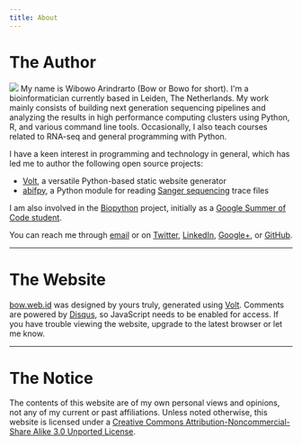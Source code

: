 ```yaml
---
title: About
---
```


The Author
==========

<img src="/img/profpic_270.jpg" id="profile">
My name is Wibowo Arindrarto (Bow or Bowo for short). I'm a bioinformatician currently based in Leiden, The Netherlands. My work mainly consists of building next generation sequencing pipelines and analyzing the results in high performance computing clusters using Python, R, and various command line tools. Occasionally, I also teach courses related to RNA-seq and general programming with Python.

I have a keen interest in programming and technology in general, which has led me to author the following open source projects:

* [Volt](https://github.com/bow/volt), a versatile Python-based static website generator
* [abifpy](https://github.com/bow/abifpy), a Python module for reading [Sanger sequencing](http://en.wikipedia.org/wiki/DNA_sequencing#Dye-terminator_sequencing) trace files

I am also involved in the [Biopython](http://biopython.org/wiki/Main_Page) project, initially as a [Google Summer of Code student](https://google-melange.appspot.com/gsoc/project/google/gsoc2012/warindrarto/13001).

You can reach me through [email](mailto:bow@bow.web.id) or on [Twitter](http://twitter.com/_bow_), [LinkedIn](http://www.linkedin.com/in/warindrarto), [Google+](https://plus.google.com/109448393294572359590/), or [GitHub](http://github.com/bow).

<hr />

The Website
===========

[bow.web.id](/) was designed by yours truly, generated using [Volt](http://github.com/bow/volt). Comments are powered by [Disqus](http://disqus.com), so JavaScript needs to be enabled for access. If you have trouble viewing the website, upgrade to the latest browser or let me know.

<hr />

The Notice
==========

The contents of this website are of my own personal views and opinions, not any of my current or past affiliations. Unless noted otherwise, this website is licensed under a [Creative Commons Attribution-Noncommercial-Share Alike 3.0 Unported License](http://creativecommons.org/licenses/by/3.0/).

